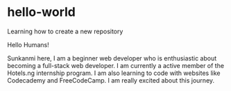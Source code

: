 # hello-world
Learning how to create a new repository

Hello Humans!

Sunkanmi here, I am a beginner web developer who is enthusiastic about becoming a full-stack web developer.
I am currently a active member of the Hotels.ng internship program.
I am also learning to code with websites like Codecademy and FreeCodeCamp.
I am really excited about this journey.
